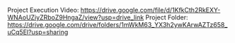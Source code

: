 Project Execution Video: https://drive.google.com/file/d/1KfkCth2RkEXY-WNAoUZiyZRboZ9HngaZ/view?usp=drive_link
Project Folder: https://drive.google.com/drive/folders/1mWkM63_YX3h2ywKArwAZTz658_uCq5El?usp=sharing
